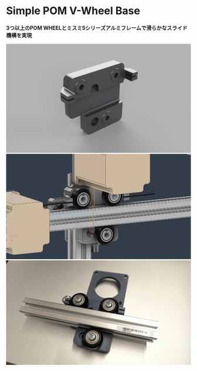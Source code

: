 # Simple POM V-Wheel Base

**3つ以上のPOM WHEELとミスミ5シリーズアルミフレームで滑らかなスライド機構を実現**

!["使用例"](0c7cdda2-fad1-4356-b496-36594b6fdecd.PNG)
!["使用例"](Screenshot_2025-09-08_200107.png)
!["使用例"](IMG_20250908_200150.jpg)
